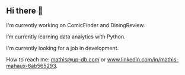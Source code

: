 ## Hi there 👋

I'm currently working on ComicFinder and DiningReview.

I’m currently learning data analytics with Python.

I'm currently looking for a job in development.

How to reach me: mathis@up-db.com or www.linkedin.com/in/mathis-mahaux-6ab565293.

<!--
**mathismahaux/mathismahaux** is a ✨ _special_ ✨ repository because its `README.md` (this file) appears on your GitHub profile.

Here are some ideas to get you started:

- 🔭 I’m currently working on ...
- 🌱 I’m currently learning ...
- 👯 I’m looking to collaborate on ...
- 🤔 I’m looking for help with ...
- 💬 Ask me about ...
- 📫 How to reach me: ...
- 😄 Pronouns: ...
- ⚡ Fun fact: ...
-->
